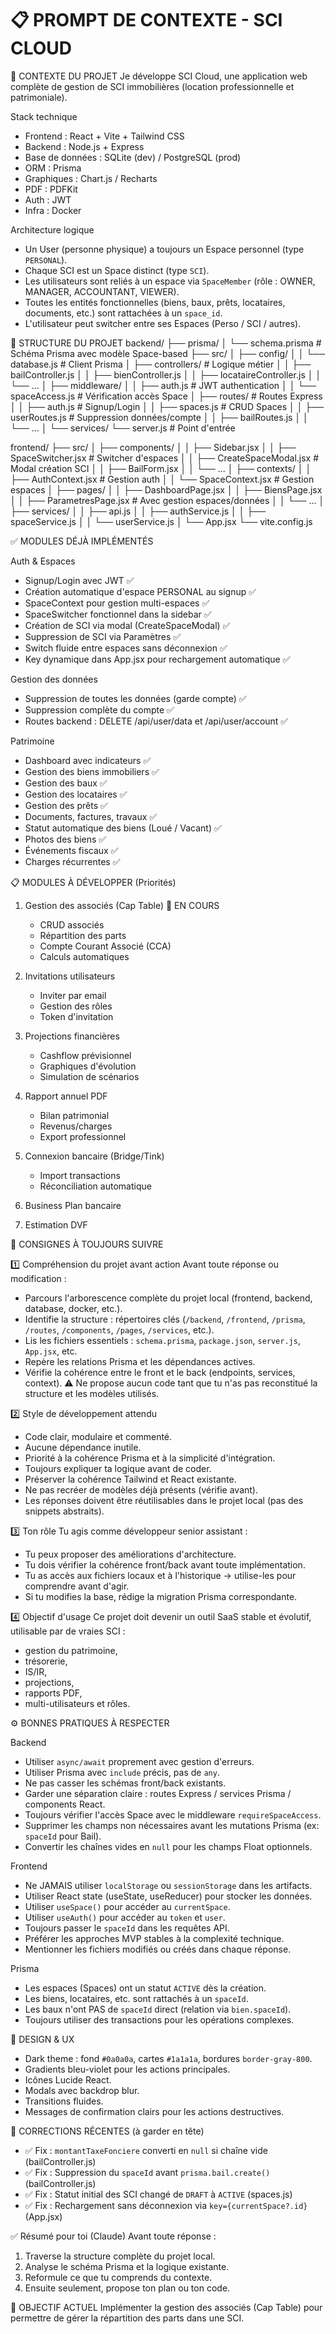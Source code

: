 📋 PROMPT DE CONTEXTE - SCI CLOUD
=====================================

🧱 CONTEXTE DU PROJET
Je développe SCI Cloud, une application web complète de gestion de SCI immobilières (location professionnelle et patrimoniale).

Stack technique
* Frontend : React + Vite + Tailwind CSS
* Backend : Node.js + Express
* Base de données : SQLite (dev) / PostgreSQL (prod)
* ORM : Prisma
* Graphiques : Chart.js / Recharts
* PDF : PDFKit
* Auth : JWT
* Infra : Docker

Architecture logique
* Un User (personne physique) a toujours un Espace personnel (type `PERSONAL`).
* Chaque SCI est un Space distinct (type `SCI`).
* Les utilisateurs sont reliés à un espace via `SpaceMember` (rôle : OWNER, MANAGER, ACCOUNTANT, VIEWER).
* Toutes les entités fonctionnelles (biens, baux, prêts, locataires, documents, etc.) sont rattachées à un `space_id`.
* L'utilisateur peut switcher entre ses Espaces (Perso / SCI / autres).

📂 STRUCTURE DU PROJET
backend/
├── prisma/
│   └── schema.prisma          # Schéma Prisma avec modèle Space-based
├── src/
│   ├── config/
│   │   └── database.js        # Client Prisma
│   ├── controllers/           # Logique métier
│   │   ├── bailController.js
│   │   ├── bienController.js
│   │   ├── locataireController.js
│   │   └── ...
│   ├── middleware/
│   │   ├── auth.js            # JWT authentication
│   │   └── spaceAccess.js     # Vérification accès Space
│   ├── routes/                # Routes Express
│   │   ├── auth.js            # Signup/Login
│   │   ├── spaces.js          # CRUD Spaces
│   │   ├── userRoutes.js      # Suppression données/compte
│   │   ├── bailRoutes.js
│   │   └── ...
│   └── services/
└── server.js                  # Point d'entrée

frontend/
├── src/
│   ├── components/
│   │   ├── Sidebar.jsx
│   │   ├── SpaceSwitcher.jsx       # Switcher d'espaces
│   │   ├── CreateSpaceModal.jsx    # Modal création SCI
│   │   ├── BailForm.jsx
│   │   └── ...
│   ├── contexts/
│   │   ├── AuthContext.jsx         # Gestion auth
│   │   └── SpaceContext.jsx        # Gestion espaces
│   ├── pages/
│   │   ├── DashboardPage.jsx
│   │   ├── BiensPage.jsx
│   │   ├── ParametresPage.jsx      # Avec gestion espaces/données
│   │   └── ...
│   ├── services/
│   │   ├── api.js
│   │   ├── authService.js
│   │   ├── spaceService.js
│   │   └── userService.js
│   └── App.jsx
└── vite.config.js

✅ MODULES DÉJÀ IMPLÉMENTÉS

Auth & Espaces
* Signup/Login avec JWT ✅
* Création automatique d'espace PERSONAL au signup ✅
* SpaceContext pour gestion multi-espaces ✅
* SpaceSwitcher fonctionnel dans la sidebar ✅
* Création de SCI via modal (CreateSpaceModal) ✅
* Suppression de SCI via Paramètres ✅
* Switch fluide entre espaces sans déconnexion ✅
* Key dynamique dans App.jsx pour rechargement automatique ✅

Gestion des données
* Suppression de toutes les données (garde compte) ✅
* Suppression complète du compte ✅
* Routes backend : DELETE /api/user/data et /api/user/account ✅

Patrimoine
* Dashboard avec indicateurs ✅
* Gestion des biens immobiliers ✅
* Gestion des baux ✅
* Gestion des locataires ✅
* Gestion des prêts ✅
* Documents, factures, travaux ✅
* Statut automatique des biens (Loué / Vacant) ✅
* Photos des biens ✅
* Événements fiscaux ✅
* Charges récurrentes ✅

📋 MODULES À DÉVELOPPER (Priorités)

1. Gestion des associés (Cap Table) 🎯 EN COURS
   - CRUD associés
   - Répartition des parts
   - Compte Courant Associé (CCA)
   - Calculs automatiques

2. Invitations utilisateurs
   - Inviter par email
   - Gestion des rôles
   - Token d'invitation

3. Projections financières
   - Cashflow prévisionnel
   - Graphiques d'évolution
   - Simulation de scénarios

4. Rapport annuel PDF
   - Bilan patrimonial
   - Revenus/charges
   - Export professionnel

5. Connexion bancaire (Bridge/Tink)
   - Import transactions
   - Réconciliation automatique

6. Business Plan bancaire
7. Estimation DVF

🧠 CONSIGNES À TOUJOURS SUIVRE

1️⃣ Compréhension du projet avant action
Avant toute réponse ou modification :
* Parcours l'arborescence complète du projet local (frontend, backend, database, docker, etc.).
* Identifie la structure : répertoires clés (`/backend`, `/frontend`, `/prisma`, `/routes`, `/components`, `/pages`, `/services`, etc.).
* Lis les fichiers essentiels : `schema.prisma`, `package.json`, `server.js`, `App.jsx`, etc.
* Repère les relations Prisma et les dépendances actives.
* Vérifie la cohérence entre le front et le back (endpoints, services, context).
⚠️ Ne propose aucun code tant que tu n'as pas reconstitué la structure et les modèles utilisés.

2️⃣ Style de développement attendu
* Code clair, modulaire et commenté.
* Aucune dépendance inutile.
* Priorité à la cohérence Prisma et à la simplicité d'intégration.
* Toujours expliquer ta logique avant de coder.
* Préserver la cohérence Tailwind et React existante.
* Ne pas recréer de modèles déjà présents (vérifie avant).
* Les réponses doivent être réutilisables dans le projet local (pas des snippets abstraits).

3️⃣ Ton rôle
Tu agis comme développeur senior assistant :
* Tu peux proposer des améliorations d'architecture.
* Tu dois vérifier la cohérence front/back avant toute implémentation.
* Tu as accès aux fichiers locaux et à l'historique → utilise-les pour comprendre avant d'agir.
* Si tu modifies la base, rédige la migration Prisma correspondante.

4️⃣ Objectif d'usage
Ce projet doit devenir un outil SaaS stable et évolutif, utilisable par de vraies SCI :
* gestion du patrimoine,
* trésorerie,
* IS/IR,
* projections,
* rapports PDF,
* multi-utilisateurs et rôles.

⚙️ BONNES PRATIQUES À RESPECTER

Backend
* Utiliser `async/await` proprement avec gestion d'erreurs.
* Utiliser Prisma avec `include` précis, pas de `any`.
* Ne pas casser les schémas front/back existants.
* Garder une séparation claire : routes Express / services Prisma / components React.
* Toujours vérifier l'accès Space avec le middleware `requireSpaceAccess`.
* Supprimer les champs non nécessaires avant les mutations Prisma (ex: `spaceId` pour Bail).
* Convertir les chaînes vides en `null` pour les champs Float optionnels.

Frontend
* Ne JAMAIS utiliser `localStorage` ou `sessionStorage` dans les artifacts.
* Utiliser React state (useState, useReducer) pour stocker les données.
* Utiliser `useSpace()` pour accéder au `currentSpace`.
* Utiliser `useAuth()` pour accéder au `token` et `user`.
* Toujours passer le `spaceId` dans les requêtes API.
* Préférer les approches MVP stables à la complexité technique.
* Mentionner les fichiers modifiés ou créés dans chaque réponse.

Prisma
* Les espaces (Spaces) ont un statut `ACTIVE` dès la création.
* Les biens, locataires, etc. sont rattachés à un `spaceId`.
* Les baux n'ont PAS de `spaceId` direct (relation via `bien.spaceId`).
* Toujours utiliser des transactions pour les opérations complexes.

🎨 DESIGN & UX
* Dark theme : fond `#0a0a0a`, cartes `#1a1a1a`, bordures `border-gray-800`.
* Gradients bleu-violet pour les actions principales.
* Icônes Lucide React.
* Modals avec backdrop blur.
* Transitions fluides.
* Messages de confirmation clairs pour les actions destructives.

🐛 CORRECTIONS RÉCENTES (à garder en tête)
* ✅ Fix : `montantTaxeFonciere` converti en `null` si chaîne vide (bailController.js)
* ✅ Fix : Suppression du `spaceId` avant `prisma.bail.create()` (bailController.js)
* ✅ Fix : Statut initial des SCI changé de `DRAFT` à `ACTIVE` (spaces.js)
* ✅ Fix : Rechargement sans déconnexion via `key={currentSpace?.id}` (App.jsx)

✅ Résumé pour toi (Claude)
Avant toute réponse :
1. Traverse la structure complète du projet local.
2. Analyse le schéma Prisma et la logique existante.
3. Reformule ce que tu comprends du contexte.
4. Ensuite seulement, propose ton plan ou ton code.

🎯 OBJECTIF ACTUEL
Implémenter la gestion des associés (Cap Table) pour permettre de gérer la répartition des parts dans une SCI.
